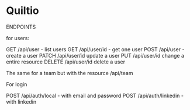 # Quiltio

ENDPOINTS

for users:

GET /api/user - list users
GET /api/user/id - get one user
POST /api/user - create a user
PATCH /api/user/id update a user
PUT /api/user/id change a entire resource
DELETE /api/user/id delete a user

The same for a team but with the resource /api/team

For login

POST /api/auth/local - with email and password
POST /api/auth/linkedin - with linkedin
